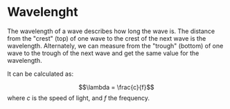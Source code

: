 # Wavelenght

The wavelength of a wave describes how long the wave is. The distance from the "crest" (top) of one wave to the crest of the next wave is the wavelength. Alternately, we can measure from the "trough" (bottom) of one wave to the trough of the next wave and get the same value for the wavelength.

It can be calculated as:

$$\lambda = \frac{c}{f}$$
where $c$ is the speed of light, and $f$ the frequency.

